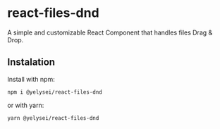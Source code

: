 # react-files-dnd

A simple and customizable React Component that handles files Drag & Drop.

## Instalation

Install with npm:

```
npm i @yelysei/react-files-dnd
```

or with yarn:

```
yarn @yelysei/react-files-dnd
```
